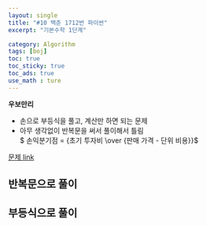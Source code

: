 ```yaml
---
layout: single
title: "#10 백준 1712번 파이썬"
excerpt: "기본수학 1단계"

category: Algorithm
tags: [boj]
toc: true
toc_sticky: true
toc_ads: true
use_math : ture
---
```


**우보만리**

- 손으로 부등식을 풀고, 계산만 하면 되는 문제  
- 아무 생각없이 반복문을 써서 풀이해서 틀림  
$ 손익분기점 = {초기 투자비 \over {판매 가격 - 단위 비용}}$

[문제 link](https://www.acmicpc.net/problem/1712)

## 반복문으로 풀이  
<script src="https://gist.github.com/hyeonchan523/2381dec9894e20425620580fbf851028.js"></script>

## 부등식으로 풀이  
<script src="https://gist.github.com/hyeonchan523/07acebb9fd4d289baf6fa61a39fdfa94.js"></script>
